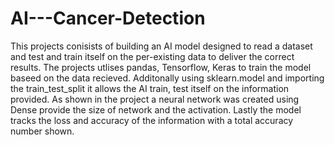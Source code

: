 # AI---Cancer-Detection

This projects conisists of building an AI model designed to read a dataset and test and train itself on the per-existing data to deliver the correct results. 
The projects utlises pandas, Tensorflow, Keras to train the model baseed on the data recieved. Additonally using sklearn.model and importing the train_test_split it allows the AI train, test itself on the information provided. 
As shown in the project a neural network was created using Dense provide the size of network and the activation. Lastly the model tracks the loss and accuracy of the information with a total accuracy number shown. 
